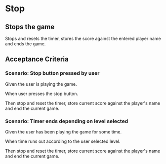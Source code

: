 # Stop

## Stops the game

  Stops and resets the timer, stores the score against the entered player name and ends the game.
  
## Acceptance Criteria

### Scenario: Stop button pressed by user

  Given the user is playing the game.
  
  When user presses the stop button.
  
  Then stop and reset the timer, store current score
  against the player's name and end the current game.
  
### Scenario: Timer ends depending on level selected

  Given the user has been playing the game for some time.
  
  When time runs out according to the user selected level.
  
  Then stop and reset the timer, store current score against the
  player's name and end the current game.
